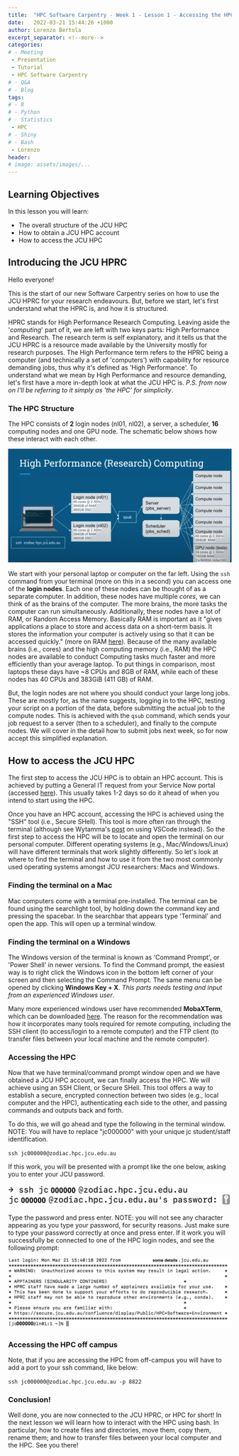 ```yaml
---
title:  "HPC Software Carpentry - Week 1 - Lesson 1 - Accessing the HPC"
date:   2022-03-21 15:44:26 +1000
author: Lorenzo Bertola 
excerpt_separator: <!--more-->
categories:
# - Meeting
 - Presentation
 - Tutorial
 - HPC Software Carpentry
# - Q&A
# - Blog
tags:
# - R
# - Python
# - Statistics
 - HPC
# - Shiny
# - Bash
 - Lorenzo
header:
# image: assets/images/...
---
```


## Learning Objectives

In this lesson you will learn:

- The overall structure of the JCU HPC
- How to obtain a JCU HPC account
- How to access the JCU HPC

## Introducing the JCU HPRC

Hello everyone!

This is the start of our new Software Carpentry series on how to use the JCU HPRC for your research endeavours. But, before we start, let's first understand what the HPRC is, and how it is structured.

HPRC stands for High Performance Research Computing. Leaving aside the '*computing*' part of it, we are left with two keys parts: High Performance and Research. The research term is self explanatory, and it tells us that the JCU HPRC is a resource made available by the University mostly for research purposes. The High Performance term refers to the HPRC being a computer (and technically a set of 'computers') with capability for resource demanding jobs, thus why it's defined as 'High Performance'. To understand what we mean by High Performance and resource demanding, let's first have a more in-depth look at what the JCU HPC is. *P.S. from now on I'll be referring to it simply as 'the HPC' for simplicity*.

### The HPC Structure

The HPC consists of **2** login nodes (nl01, nl02), a server, a scheduler, **16** computing nodes and one GPU node. The schematic below shows how these interact with each other. 

![Fig. 1: Schematic of HPC Structure](/assets/images/HPCStructure.png)

We start with your personal laptop or computer on the far left. Using the `ssh` command from your terminal (more on this in a second) you can access one of the **login nodes**. Each one of these nodes can be thought of as a separate computer. In addition, these nodes have multiple *cores*, we can think of as the brains of the computer. The more brains, the more tasks the computer can run simultaneously. Additionally, these nodes have a lot of RAM, or Random Access Memory. Basically RAM is important as it "gives applications a place to store and access data on a short-term basis. It stores the information your computer is actively using so that it can be accessed quickly." (more on RAM [here](https://www.crucial.com/articles/about-memory/support-what-does-computer-memory-do)). Because of the many available brains (i.e., cores) and the high computing memory (i.e., RAM) the HPC nodes are available to conduct Computing tasks much faster and more efficiently than your average laptop. To put things in comparison, most laptops these days have ~8 CPUs and 8GB of RAM, while each of these nodes has 40 CPUs and 383GiB (411 GB) of RAM.

But, the login nodes are not where you should conduct your large long jobs. These are mostly for, as the name suggests, logging in to the HPC, testing your script on a portion of the data, before submitting the actual job to the compute nodes. This is achieved with the `qsub` command, which sends your job request to a server (then to a scheduler), and finally to the compute nodes. We will cover in the detail how to submit jobs next week, so for now accept this simplified explanation.

## How to access the JCU HPC
The first step to access the JCU HPC is to obtain an HPC account. This is achieved by putting a General IT request from your Service Now portal (accessed [here](https://www.jcu.edu.au/information-and-communications-technology/help-and-support/it-help-desk)). This usually takes 1-2 days so do it ahead of when you intend to start using the HPC.

Once you have an HPC account, accessing the HPC is achieved using the "SSH" tool (i.e., Secure SHell). This tool is more often ran through the terminal (although see Wytamma's [post](https://blog.wytamma.com/blog/hcp-vscode/) on using VSCode instead). So the first step to access the HPC will be to locate and open the terminal on our personal computer. Different operating systems (e.g., Mac/Windows/Linux) will have different terminals that work slightly differently. So let's look at where to find the terminal and how to use it from the two most commonly used operating systems amongst JCU researchers: Macs and Windows.

### Finding the terminal on a Mac
Mac computers come with a terminal pre-installed. The terminal can be found using the searchlight tool, by holding down the command key and pressing the spacebar. In the searchbar that appears type 'Terminal' and open the app. This will open up a terminal window.

### Finding the terminal on a Windows
The Windows version of the terminal is known as 'Command Prompt', or 'Power Shell' in newer versions. To find the Command prompt, the easiest way is to right click the Windows icon in the bottom left corner of your screen and then selecting the Command Prompt. The same menu can be opened by clicking **Windows Key + X**. *This parts needs testing and input from an experienced Windows user*.

Many more experienced windows user have recommended **MobaXTerm**, which can be downloaded [here](https://mobaxterm.mobatek.net/). The reason for the recommendation was how it incorporates many tools required for remote computing, including the SSH client (to access/login to a remote computer) and the FTP client (to transfer files between your local machine and the remote computer).

### Accessing the HPC
Now that we have terminal/command prompt window open and we have obtained a JCU HPC account, we can finally access the HPC. We will achieve using an SSH Client, or Secure SHell. This tool offers a way to establish a secure, encrypted connection between two sides (e.g., local computer and the HPC), authenticating each side to the other, and passing commands and outputs back and forth.

To do this, we will go ahead and type the following in the terminal window. NOTE: You will have to replace "jc000000" with your unique jc student/staff identification.

`ssh jc000000@zodiac.hpc.jcu.edu.au`

If this work, you will be presented with a prompt like the one below, asking you to enter your JCU password. 

![Fig. 2: Login prompt](/assets/images/HPCaccess1.png)

Type the password and press enter. NOTE: you will not see any character appearing as you type your password, for security reasons. Just make sure to type your password correctly at once and press enter. If it work you will successfully be connected to one of the HPC login nodes, and see the following prompt:

![Fig. 3: Successful login](/assets/images/HPCaccess2.png)

### Accessing the HPC off campus

Note, that if you are accessing the HPC from off-campus you will have to add a port to your ssh command, like below:

`ssh jc000000@zodiac.hpc.jcu.edu.au -p 8822`

### Conclusion!

Well done, you are now connected to the JCU HPRC, or HPC for short! In the next lesson we will learn how to interact with the HPC using bash. In particular, how to create files and directories, move them, copy them, rename them; and how to transfer files between your local computer and the HPC. See you there!
